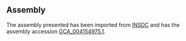 
Assembly
--------

The assembly presented has been imported from 
[INSDC](http://www.insdc.org) and has the assembly accession
[GCA\_004154975.1](http://www.ebi.ac.uk/ena/data/view/GCA_004154975.1).

